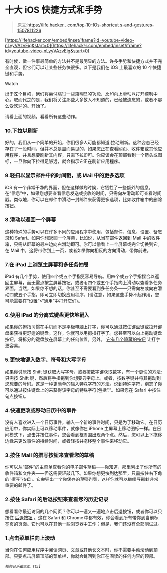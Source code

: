 # 十大 iOS 快捷方式和手势

> 原文:[https://life hacker . com/top-10-IOs-shortcut s-and-gestures-1507811226](https://lifehacker.com/top-10-ios-shortcuts-and-gestures-1507811226)

 [https://lifehacker.com/embed/inset/iframe?id=youtube-video-nLyyVAzvEig&start=0](https://lifehacker.com/embed/inset/iframe?id=youtube-video-nLyyVAzvEig&start=0) 

有时候，做一件事最简单的方法并不是最明显的方法。许多手势和快捷方式并不完全直观，但它们可以让某些任务快很多。以下是我们在 iOS 上最喜欢的 10 个快捷键和手势。

Watch

出于这个目的，我们将尝试跳过一些更明显的功能，比如向上滑动以打开控制中心。取而代之的是，我们将关注那些大多数人不知道的，已经被遗忘的，或者不那么受欢迎的。开始了。

请看上面的视频，看看所有这些动作。

### 10.下拉以刷新

好的，我们从一个简单的开始，你们很多人可能都知道:拉动刷新。这种姿态已经存在了一段时间，但并不总是显而易见的。如果您正在查看网页、收件箱或其他应用程序，并且想要刷新其内容，只需下拉即可。你应该会在顶部看到一个箭头或图标，一旦你向下拉得足够远，就会指示它正在刷新应用程序。

### 9.轻扫以显示邮件中的时间戳，或 Mail 中的更多选项

iOS 有一个非常干净的界面，但在这样做的时候，它牺牲了一些额外的信息。在“信息”中，如果您想要查看信息发送或接收的时间，只需向左滑动即可查看时间戳。类似地，你可以在邮件中滑动一封邮件来获得更多选项，比如收件箱中的删除按钮。

### 8.滑动以返回一个屏幕

这种特殊的手势可以在许多不同的应用程序中使用，包括邮件、信息、设置、备忘录和 Safari。如果你想返回一个屏幕，比如说，从当前邮件返回到 Mail 中的收件箱，只需从屏幕的最左边向右滑动即可。你可以偷看上一个屏幕或完全切换到它。在 Mail 中，这将带你到上一页，或者如果你向相反的方向滑动，带你前进。

### 7.在 iPad 上浏览主屏幕和多任务抽屉

iPad 有几个手势，使用四个或五个手指更容易导航。用四个或五个手指捏合以返回主屏幕，而无需点按主屏幕按钮，或者用四个或五个手指向上滑动以查看多任务界面。当然，如果你不想的话，你甚至不需要看到多任务条——只需向左或向右滑动四或五个手指，即可立即切换应用程序。(请注意，如果这些手势不起作用，您可能需要在“设置”>“通用”中打开它们)。

### 6.使用 iPad 的分离式键盘更快地键入

如果你的拇指习惯在手机而不是平板电脑上打字，你可以通过按住键盘键或拉开键盘来获得更舒适的键盘。这样，你就可以用拇指打字了。您甚至可以向上拖动键盘按钮，将拆分的键盘放在屏幕上的任何位置。另外， [它有几个隐藏的按钮](https://lifehacker.com/the-ipads-split-keyboard-has-a-few-hidden-buttons-that-5882162) 让打字更容易。

### 5.更快地键入数字、符号和大写字母

如果你讨厌按 Shift 键获取大写字母，或者按数字键获取数字，有一个更快的方法:只需按 Shift 键，然后将手指拖到你想要的字母上。或者，按数字键并将其拖动到您想要的号码。这是一种更简单的输入特殊字符的方法。说到特殊字符，别忘了你可以通过按住键盘上的来获得该字母的特殊字符(包括“.”。如果您在 Safari 中按住句点按钮)。

### 4.快速更改或移动日历中的事件

没有人喜欢进入一个日历事件，输入一个新的事件时间，只是为了移动它。在日历应用中，你实际上可以移动事件，就像你在 iPhone 主屏幕上移动图标一样。在日间模式下，点击并按住事件，您会看到框周围出现两个点。然后，您可以上下拖移边缘来更改事件的持续时间，或者轻按并拖移整个事件来移动它。

### 3.按住 Mail 的撰写按钮来查看您的草稿

你可以从“邮件”的主菜单查看你的电子邮件草稿——你知道，那里列出了你所有的收件箱和文件夹——但这需要轻敲几下。如果你想更快到达那里，只需按住右下角的“撰写”按钮 。它会弹出一个你保存的草稿列表，这样你就可以继续写那封非常重要的邮件了。

### 2.按住 Safari 的后退按钮来查看您的历史记录

想看看你最近访问的几个网页？你可以一遍又一遍地点击后退按钮，或者你可以只按住 [后退按钮](https://lifehacker.com/press-and-hold-safaris-back-button-to-view-your-history-5983485) 。这在 Safari 和 Chrome 中都有效，你会看到所有带你到当前标签页的页面。它也可以在其他一些浏览器中工作；但是，我们还没有全部测试过。

### 1.点击菜单栏向上滚动

当你在任何应用程序中阅读网页、文章或其他长文本时，你不需要手动滚动到顶部。只要点击屏幕顶部的菜单栏，你就会跳回到你正在阅读的任何内容的顶部。

*<small>视频音乐由</small>*[*<small></small>*](http://freemusicarchive.org/music/Smurd/Mo_Gear/05_Messe_X)<small>*<small>组成。</small>T15】*</small>

<small></small>
